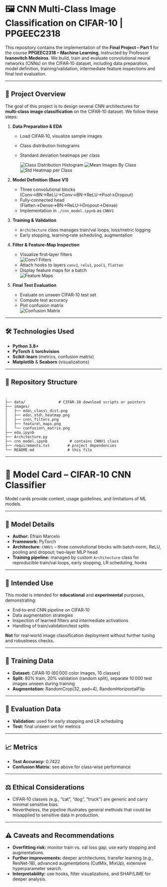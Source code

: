 # 🖼️ CNN Multi-Class Image Classification on CIFAR-10 | PPGEEC2318

This repository contains the implementation of the **Final Project – Part 1** for the course **PPGEEC2318 – Machine Learning**, instructed by Professor **Ivanovitch Medeiros**. We build, train and evaluate convolutional neural networks (CNNs) on the CIFAR‑10 dataset, including data preparation, model definition, training/validation, intermediate feature inspections and final test evaluation.

---

## 📌 Project Overview

The goal of this project is to design several CNN architectures for **multi‑class image classification** on the CIFAR‑10 dataset. We follow these steps:

1. **Data Preparation & EDA**

   - Load CIFAR‑10, visualize sample images
   - Class distribution histograms
   - Standard deviation heatmaps per class

       <!-- Replace with your EDA images -->

     ![Class Distribution Histogram](images/class_distribution_cifar10.png)
     ![Mean Images By Class](images/mean_images_by_class.png)
     ![Std Heatmap per Class](images/std_heatmap_by_class.png)

2. **Model Definition (Base V1)**

   - Three convolutional blocks (Conv→BN→ReLU→Conv→BN→ReLU→Pool→Dropout)
   - Fully‑connected head (Flatten→Dense→BN→ReLU→Dropout→Dense)
   - Implementation in `./cnn_model.ipynb` as `CNNV1`

3. **Training & Validation**

   - `Architecture` class manages train/val loops, loss/metric logging
   - Early stopping, learning‑rate scheduling, augmentation

4. **Filter & Feature‑Map Inspection**

   - Visualize first‑layer filters  
     ![Conv1 Filters](images/filter_first_conv2d.png)
   - Attach hooks to layers `conv1`, `relu1`, `pool1`, `flatten`
   - Display feature maps for a batch  
     ![Feature Maps](images/feature_maps.png)

5. **Final Test Evaluation**
   - Evaluate on unseen CIFAR‑10 test set
   - Compute test accuracy
   - Plot confusion matrix  
     ![Confusion Matrix](images/confusion_matrix_test_set.png)

---

## 🛠️ Technologies Used

- **Python 3.8+**
- **PyTorch** & **torchvision**
- **Scikit‑learn** (metrics, confusion matrix)
- **Matplotlib** & **Seaborn** (visualizations)

---

## 📁 Repository Structure

```

.
├── data/               # CIFAR‑10 download scripts or pointers
├── images/
│   ├── eda\_class\_dist.png
│   ├── eda\_std\_heatmap.png
│   ├── cnn\_filters.png
│   ├── feature\_maps.png
│   └── confusion\_matrix.png
├── eda.ipynb
├── Architecture.py
├── cnn_model.ipynb          # contains CNNV1 class
├── requirements.txt        # project dependencies
└── README.md               # this file

```

---

# 📝 Model Card – CIFAR‑10 CNN Classifier

Model cards provide context, usage guidelines, and limitations of ML models.

---

## 📌 Model Details

- **Author:** Efrain Marcelo
- **Framework:** PyTorch
- **Architecture:** `CNNV1` – three convolutional blocks with batch‑norm, ReLU, pooling and dropout; two‑layer MLP head
- **Training pipeline:** managed by custom `Architecture` class for reproducible train/val loops, early stopping, LR scheduling, hooks

---

## 🎯 Intended Use

This model is intended for **educational** and **experimental** purposes, demonstrating:

- End‑to‑end CNN pipeline on CIFAR‑10
- Data augmentation strategies
- Inspection of learned filters and intermediate activations
- Handling of train/validation/test splits

**Not** for real‑world image classification deployment without further tuning and robustness checks.

---

## 🧪 Training Data

- **Dataset:** CIFAR‑10 (60 000 color images, 10 classes)
- **Split:** 80% train, 20% validation (random split), separate 10 000 test images unseen during training
- **Augmentation:** RandomCrop(32, pad=4), RandomHorizontalFlip

---

## 🧪 Evaluation Data

- **Validation:** used for early stopping and LR scheduling
- **Test:** final unseen set for metrics

---

## 📈 Metrics

- **Test Accuracy:** 0.7422
- **Confusion Matrix:** see above for class‑wise performance

---

## ⚖️ Ethical Considerations

- CIFAR‑10 classes (e.g., “cat”, “dog”, “truck”) are generic and carry minimal sensitive bias.
- Nevertheless, the pipeline illustrates general methods that could be misapplied to sensitive data in production.

---

## ⚠️ Caveats and Recommendations

- **Overfitting risk:** monitor train vs. val loss gap; use early stopping and augmentations.
- **Further improvements:** deeper architectures, transfer learning (e.g., ResNet‑18), advanced augmentations (CutMix, MixUp), extensive hyperparameter search.
- **Interpretability:** use hooks, filter visualizations, and SHAP/LIME for deeper analysis.

